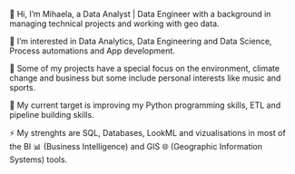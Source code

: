 👋  Hi, I’m Mihaela, a Data Analyst | Data Engineer with a background in managing technical projects and working with geo data.   

👀  I’m interested in Data Analytics, Data Engineering and Data Science, Process automations and App development.   

🌲  Some of my projects have a special focus on the environment, climate change and business but some include personal interests like music and sports.   

🌱  My current target is improving my Python programming skills, ETL and pipeline building skills.   

⚡  My strenghts are SQL, Databases, LookML and vizualisations in most of the BI 📊 (Business Intelligence) and GIS 🌐 (Geographic Information Systems) tools.   

<!---
MihaelaBr/MihaelaBr is a ✨ special ✨ repository because its `README.md` (this file) appears on your GitHub profile.
You can click the Preview link to take a look at your changes.
--->
